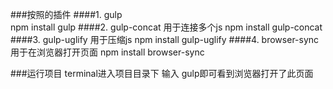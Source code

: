###按照的插件
####1. gulp    
npm install gulp
####2. gulp-concat 用于连接多个js
npm install gulp-concat
####3. gulp-uglify 用于压缩js
npm install gulp-uglify
####4. browser-sync 用于在浏览器打开页面
npm install browser-sync

###运行项目
terminal进入项目目录下 输入 gulp即可看到浏览器打开了此页面